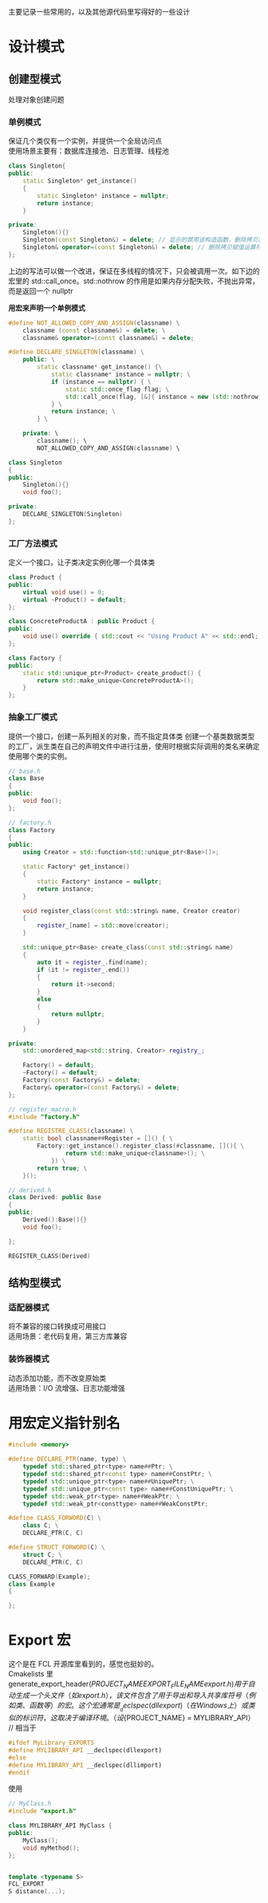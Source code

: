 主要记录一些常用的，以及其他源代码里写得好的一些设计

# 设计模式
## 创建型模式
处理对象创建问题
### 单例模式
保证几个类仅有一个实例，并提供一个全局访问点  
使用场景主要有：数据库连接池、日志管理、线程池   

```cpp
class Singleton{
public:
    static Singleton* get_instance()
    {
        static Singleton* instance = nullptr;
        return instance;
    }

private:
    Singleton(){}
    Singleton(const Singleton&) = delete; // 显示的禁用该构造函数，删除拷贝构造函数
    Singleton& operator=(const Singleton&) = delete; // 删除拷贝赋值运算符
};
```
上边的写法可以做一个改进，保证在多线程的情况下，只会被调用一次。如下边的宏里的 std::call_once。std::nothrow 的作用是如果内存分配失败，不抛出异常，而是返回一个 nullptr  

**用宏来声明一个单例模式**
```cpp
#define NOT_ALLOWED_COPY_AND_ASSIGN(classname) \
    classname (const classname&) = delete; \
    classname& operator=(const classname&) = delete; 

#define DECLARE_SINGLETON(classname) \
    public: \
        static classname* get_instance() {\
            static classname* instance = nullptr; \
            if (instance == nullptr) { \
                static std::once_flag flag; \
                std::call_once(flag, [&]{ instance = new (std::nothrow) classname(); }); \
            } \
            return instance; \
        } \

    private: \
        classname(); \
        NOT_ALLOWED_COPY_AND_ASSIGN(classname) \
```

```cpp
class Singleton
{
public:
    Singleton(){}
    void foo();

private:
    DECLARE_SINGLETON(Singleton)
};
```

### 工厂方法模式
定义一个接口，让子类决定实例化哪一个具体类
```cpp
class Product {
public:
    virtual void use() = 0;
    virtual ~Product() = default;
};

class ConcreteProductA : public Product {
public:
    void use() override { std::cout << "Using Product A" << std::endl; }
};

class Factory {
public:
    static std::unique_ptr<Product> create_product() {
        return std::make_unique<ConcreteProductA>();
    }
};
```

### 抽象工厂模式
提供一个接口，创建一系列相关的对象，而不指定具体类
创建一个基类数据类型的工厂，派生类在自己的声明文件中进行注册，使用时根据实际调用的类名来确定使用哪个类的实例。
```cpp
// base.h
class Base
{
public:
    void foo();
};
```
```cpp
// factory.h
class Factory
{
public:
    using Creator = std::function<std::unique_ptr<Base>()>;

    static Factory* get_instance()
    {
        static Factory* instance = nullptr;
        return instance;
    }

    void register_class(const std::string& name, Creator creator)
    {
        register_[name] = std::move(creator);
    }

    std::unique_ptr<Base> create_class(const std::string& name)
    {
        auto it = register_.find(name);
        if (it != register_.end())
        {
            return it->second;
        }
        else
        {
            return nullptr;
        }
    }

private:
    std::unordered_map<std::string, Creator> registry_;

    Factory() = default;
    ~Factory() = default;
    Factory(const Factory&) = delete;
    Factory& operator=(const Factory&) = delete;
};
```

```cpp
// register_macro.h
#include "factory.h"

#define REGISTRE_CLASS(classname) \
    static bool classname##Register = []() { \
        Factory::get_instance().register_class(#classname, [](){ \
                return std::make_unique<classname>(); \
            }) \
        return true; \
    }();

```
```cpp
// derived.h
class Derived: public Base
{
public:
    Derived():Base(){}
    void foo();

};

REGISTER_CLASS(Derived)
```

## 结构型模式
### 适配器模式
将不兼容的接口转换成可用接口  
适用场景：老代码复用，第三方库兼容  

### 装饰器模式
动态添加功能，而不改变原始类  
适用场景：I/O 流增强、日志功能增强  

# 用宏定义指针别名
```cpp
#include <memory>

#define DECLARE_PTR(name, type) \
    typedef std::shared_ptr<type> name##Ptr; \
    typedef std::shared_ptr<const type> name##ConstPtr; \
    typedef std::unique_ptr<type> name##UniquePtr; \
    typedef std::unique_ptr<const type> name##ConstUniquePtr; \
    typedef std::weak_ptr<type> name##WeakPtr; \
    typedef std::weak_ptr<consttype> name##WeakConstPtr; 

#define CLASS_FORWORD(C) \
    class C; \
    DECLARE_PTR(C, C)

#define STRUCT_FORWORD(C) \
    struct C; \
    DECLARE_PTR(C, C)
```
```cpp
CLASS_FORWARD(Example);
class Example
{

};
```

# Export 宏
这个是在 FCL 开源库里看到的，感觉也挺妙的。  
Cmakelists 里
generate_export_header(${PROJECT_NAME} EXPORT_FILE_NAME export.h)
用于自动生成一个头文件（如 export.h），该文件包含了用于导出和导入共享库符号（例如类、函数等）的宏。
这个宏通常是 __declspec(dllexport)（在 Windows 上）或类似的标识符，这取决于编译环境。（设${PROJECT_NAME} = MYLIBRARY_API）
// 相当于
```cpp
#ifdef MyLibrary_EXPORTS
#define MYLIBRARY_API __declspec(dllexport)
#else
#define MYLIBRARY_API __declspec(dllimport)
#endif
```
使用
```cpp
// MyClass.h
#include "export.h"

class MYLIBRARY_API MyClass {
public:
    MyClass();
    void myMethod();
};


template <typename S>
FCL_EXPORT
S distance(...);
```

